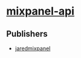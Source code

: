 # [mixpanel-api](https://pypi.org/project/mixpanel-api)



## Publishers
- [jaredmixpanel](https://pypi.org/user/jaredmixpanel)


